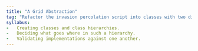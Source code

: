```yaml
---
title: "A Grid Abstraction"
tag: "Refactor the invasion percolation script into classes with two different grid implementations."
syllabus:
-   Creating classes and class hierarchies.
-   Deciding what goes where in such a hierarchy.
-   Validating implementations against one another.
---
```


